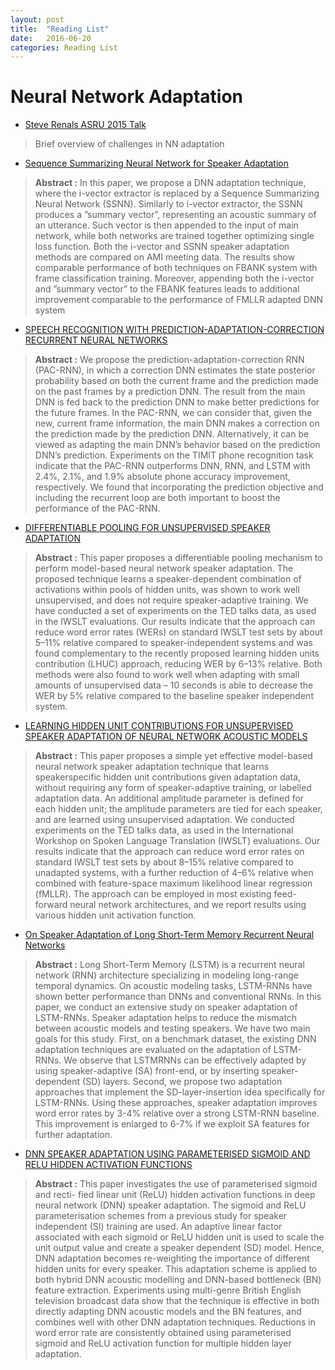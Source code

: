 ```yaml
---
layout: post
title:  "Reading List"
date:   2016-06-20
categories: Reading List
---
```


# Neural Network Adaptation

* [Steve Renals ASRU 2015 Talk](http://homepages.inf.ed.ac.uk/srenals/asru2015-srenals.pdf)
 > Brief overview of challenges in NN adaptation
* [Sequence Summarizing Neural Network for Speaker
Adaptation](http://www.merl.com/publications/docs/TR2016-001.pdf)
> **Abstract :**
In this paper, we propose a DNN adaptation technique, where the i-vector extractor is replaced
by a Sequence Summarizing Neural Network (SSNN). Similarly to i-vector extractor,
the SSNN produces a ”summary vector”, representing an acoustic summary of an utterance.
Such vector is then appended to the input of main network, while both networks are trained
together optimizing single loss function. Both the i-vector and SSNN speaker adaptation
methods are compared on AMI meeting data. The results show comparable performance of
both techniques on FBANK system with frame classification training. Moreover, appending
both the i-vector and ”summary vector” to the FBANK features leads to additional improvement
comparable to the performance of FMLLR adapted DNN system
* [SPEECH RECOGNITION WITH PREDICTION-ADAPTATION-CORRECTION RECURRENT
NEURAL NETWORKS](https://groups.csail.mit.edu/sls/publications/2015/YuZhang_ICASSP_2015.pdf)
> **Abstract :**  We propose the prediction-adaptation-correction RNN (PAC-RNN),
in which a correction DNN estimates the state posterior probability
based on both the current frame and the prediction made on the
past frames by a prediction DNN. The result from the main DNN is
fed back to the prediction DNN to make better predictions for the
future frames. In the PAC-RNN, we can consider that, given the
new, current frame information, the main DNN makes a correction
on the prediction made by the prediction DNN. Alternatively, it can
be viewed as adapting the main DNN’s behavior based on the prediction
DNN’s prediction. Experiments on the TIMIT phone recognition
task indicate that the PAC-RNN outperforms DNN, RNN, and
LSTM with 2.4%, 2.1%, and 1.9% absolute phone accuracy improvement,
respectively. We found that incorporating the prediction
objective and including the recurrent loop are both important to
boost the performance of the PAC-RNN.
* [DIFFERENTIABLE POOLING FOR UNSUPERVISED SPEAKER ADAPTATION](http://www.cstr.ed.ac.uk/downloads/publications/2015/Swietojanski_ICASSP2015.pdf)
> **Abstract :**  This paper proposes a differentiable pooling mechanism to perform
model-based neural network speaker adaptation. The proposed technique
learns a speaker-dependent combination of activations within
pools of hidden units, was shown to work well unsupervised, and
does not require speaker-adaptive training. We have conducted a set
of experiments on the TED talks data, as used in the IWSLT evaluations.
Our results indicate that the approach can reduce word error
rates (WERs) on standard IWSLT test sets by about 5–11% relative
compared to speaker-independent systems and was found complementary
to the recently proposed learning hidden units contribution
(LHUC) approach, reducing WER by 6–13% relative. Both methods
were also found to work well when adapting with small amounts of
unsupervised data – 10 seconds is able to decrease the WER by 5%
relative compared to the baseline speaker independent system.
* [LEARNING HIDDEN UNIT CONTRIBUTIONS FOR
UNSUPERVISED SPEAKER ADAPTATION OF NEURAL NETWORK ACOUSTIC MODELS](http://www.cstr.ed.ac.uk/downloads/publications/2014/ps-slt14.pdf)
> **Abstract :**  This paper proposes a simple yet effective model-based neural
network speaker adaptation technique that learns speakerspecific
hidden unit contributions given adaptation data,
without requiring any form of speaker-adaptive training, or
labelled adaptation data. An additional amplitude parameter
is defined for each hidden unit; the amplitude parameters
are tied for each speaker, and are learned using unsupervised
adaptation. We conducted experiments on the TED talks data,
as used in the International Workshop on Spoken Language
Translation (IWSLT) evaluations. Our results indicate that
the approach can reduce word error rates on standard IWSLT
test sets by about 8–15% relative compared to unadapted
systems, with a further reduction of 4–6% relative when
combined with feature-space maximum likelihood linear regression
(fMLLR). The approach can be employed in most
existing feed-forward neural network architectures, and we
report results using various hidden unit activation function.
* [On Speaker Adaptation of Long Short-Term Memory Recurrent Neural
Networks](https://www.cs.cmu.edu/~ymiao/pub/is2015_lstm.pdf)
> **Abstract :** Long Short-Term Memory (LSTM) is a recurrent neural network
(RNN) architecture specializing in modeling long-range
temporal dynamics. On acoustic modeling tasks, LSTM-RNNs
have shown better performance than DNNs and conventional
RNNs. In this paper, we conduct an extensive study on speaker
adaptation of LSTM-RNNs. Speaker adaptation helps to reduce
the mismatch between acoustic models and testing speakers.
We have two main goals for this study. First, on a benchmark
dataset, the existing DNN adaptation techniques are evaluated
on the adaptation of LSTM-RNNs. We observe that LSTMRNNs
can be effectively adapted by using speaker-adaptive
(SA) front-end, or by inserting speaker-dependent (SD) layers.
Second, we propose two adaptation approaches that implement
the SD-layer-insertion idea specifically for LSTM-RNNs. Using
these approaches, speaker adaptation improves word error
rates by 3-4% relative over a strong LSTM-RNN baseline. This
improvement is enlarged to 6-7% if we exploit SA features for
further adaptation.
* [DNN SPEAKER ADAPTATION USING PARAMETERISED SIGMOID AND RELU
HIDDEN ACTIVATION FUNCTIONS](http://mi.eng.cam.ac.uk/~cz277/doc/Conference-ICASSP2016-ADAPT.pdf)
> **Abstract :**   This paper investigates the use of parameterised sigmoid and recti-
fied linear unit (ReLU) hidden activation functions in deep neural
network (DNN) speaker adaptation. The sigmoid and ReLU parameterisation
schemes from a previous study for speaker independent
(SI) training are used. An adaptive linear factor associated with each
sigmoid or ReLU hidden unit is used to scale the unit output value
and create a speaker dependent (SD) model. Hence, DNN adaptation
becomes re-weighting the importance of different hidden units
for every speaker. This adaptation scheme is applied to both hybrid
DNN acoustic modelling and DNN-based bottleneck (BN) feature
extraction. Experiments using multi-genre British English television
broadcast data show that the technique is effective in both directly
adapting DNN acoustic models and the BN features, and combines
well with other DNN adaptation techniques. Reductions in word error
rate are consistently obtained using parameterised sigmoid and
ReLU activation function for multiple hidden layer adaptation.